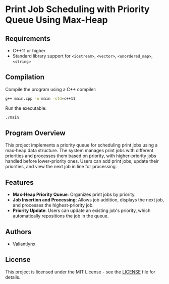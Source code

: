 # Print Job Scheduling with Priority Queue Using Max-Heap

## Requirements

- C++11 or higher
- Standard library support for `<iostream>`, `<vector>`, `<unordered_map>`, `<string>`

## Compilation

Compile the program using a C++ compiler:

```bash
g++ main.cpp -o main -std=c++11
```

Run the executable:

```bash
./main
```

## Program Overview

This project implements a priority queue for scheduling print jobs using a max-heap data structure. The system manages print jobs with different priorities and processes them based on priority, with higher-priority jobs handled before lower-priority ones. Users can add print jobs, update their priorities, and view the next job in line for processing.

## Features

- **Max-Heap Priority Queue**: Organizes print jobs by priority.
- **Job Insertion and Processing**: Allows job addition, displays the next job, and processes the highest-priority job.
- **Priority Update**: Users can update an existing job's priority, which automatically repositions the job in the queue.

## Authors

- Valiantlynx

## License

This project is licensed under the MIT License - see the [LICENSE](LICENSE) file for details.